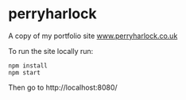 perryharlock
============

A copy of my portfolio site www.perryharlock.co.uk

To run the site locally run:

```
npm install
npm start
```  

Then go to http://localhost:8080/
